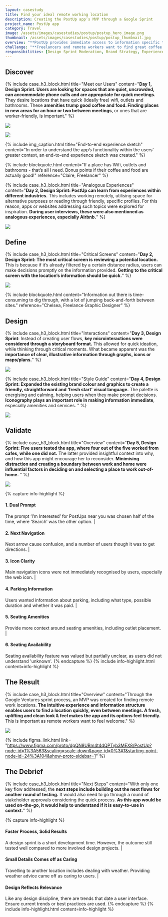```yaml
---
layout: casestudy
title: Find your ideal remote working location
description: Creating the PostUp app’s MVP through a Google Sprint
project_name: PostUp app
category: Travel
image: /assets/images/casestudies/postup/postup_hero_image.png
thumbnail: /assets/images/casestudies/postup/postup_thumbnail.jpg
overview: "**PostUp provides immediate access to information specific to remote working in out-of-home spaces.** The suggested places nearby help users find a place quickly, while **location profiles are built with real-time, peer-to-peer and profile-driven data. I completed this project as a solo Google Ventures design sprint.**"  
challange: "**Freelancers and remote workers want to find great coffee shops, free spaces and public spaces to work from.** There is a possibility that the chosen location will not have what they need, or the staff are lukewarm to remote workers. **Currently, they are frustrated by the time spent looking for places to work.**"
responsibilities: [Design Sprint Moderation, Brand Strategy, Experience Strategy, Customer Experience, UX Research, UX Testing, UX Design, UI Design]
---
```


## Discover

{% include case_h3_block.html 
title="Meet our Users" 
content="**Day 1, Design Sprint. Users are looking for spaces that are quiet, uncrowded, can accommodate phone calls and are appropriate for quick meetings.** They desire locations that have quick (ideally free) wifi, outlets and bathrooms. These **amenities trump good coffee and food. Finding places in new areas for an hour or two between meetings**, or ones that are worker-friendly, is important." %}

![](/assets/images/casestudies/postup/postup_context.jpg)

![](/assets/images/casestudies/postup/postup_experience_sketch.png)

{% include img_caption.html 
title="End-to-end experience sketch" 
content="In order to understand the app’s functionality within the users’ greater context, an end-to-end experience sketch was created." %}

{% include blockquote.html 
content="If a place has Wifi, outlets and bathrooms - that’s all I need. Bonus points if their coffee and food are actually good!" 
reference="Claire, Freelancer" %}

{% include case_h3_block.html 
title="Analogous Experiences" 
content="**Day 2, Design Sprint: PostUp can learn from experiences within different industries.** This includes working remotely, utilising space for alternative purposes or reading through friendly, specific profiles. For this reason, apps or websites addressing such topics were explored for inspiration. **During user interviews, these were also mentioned as analogous experiences, especially Airbnb.**" %}

![](/assets/images/casestudies/postup/postup_analogous_experiences.jpg)

## Define

{% include case_h3_block.html 
title="Critical Screens" 
content="**Day 2, Design Sprint: The most critical screen is reviewing a potential location.** This is because if it’s already filtered by a certain distance radius, users can make decisions promptly on the information provided. **Getting to the critical screen with the location’s information should be quick.**" %}

![](/assets/images/casestudies/postup/postup_sketches.png)

{% include blockquote.html 
content="Information out there is time-consuming to dig through, with a lot of jumping back-and-forth between sites." 
reference="Chelsea, Freelance Graphic Designer" %}

## Design

{% include case_h3_block.html 
title="Interactions" 
content="**Day 3, Design Sprint**: Instead of creating user flows, **key microinteractions were considered through a storyboard format.** This allowed for quick ideation, while thinking through critical moments. What became apparent was the **importance of clear, illustrative information through graphs, icons or maps/plans.**" %}

![](/assets/images/casestudies/postup/postup_interaction_storyboard.png)

{% include case_h3_block.html 
title="Style Guide" 
content="**Day 4, Design Sprint:  Expanded the existing brand colour and graphics to create a friendly, straightforward and ‘fresh start’ visual language.** The palette is energising and calming, helping users when they make prompt decisions. **Iconography plays an important role in making information immediate**, especially amenities and services. " %}

![](/assets/images/casestudies/postup/postup_style_guide.png)

## Validate

{% include case_h3_block.html 
title="Overview" 
content="**Day 5, Design Sprint: Five users tested the app, where four out of the five worked from cafes, while one did not.** The latter provided insightful context into why, and how this app might encourage her to reconsider. **Minimising distraction and creating a boundary between work and home were influential factors in deciding on and selecting a place to work out-of-home.** " %}

![](/assets/images/casestudies/postup/postup_initial_screens.png)

{% capture info-highlight %}
#### 1. Dual Prompt
The prompt ‘I’m Interested’ for PostUps near you was chosen half of the time, where ‘Search’ was the other option.
|
#### 2. Next Navigation
Next arrow cause confusion, and a number of users though it was to get directions.
|
#### 3. Icon Clarity
Main navigation icons were not immediately recognised by users, especially the web icon.
|
#### 4. Parking Information
Users wanted information about parking, including what type, possible duration and whether it was paid.
|
#### 5. Seating Amenities
Provide more context around seating amenities, including outlet placement.
|
#### 6. Seating Availability
Seating availability feature was valued but partially unclear, as users did not understand 'unknown'.
{% endcapture %}
{% include info-highlight.html content=info-highlight %}

## The Result

{% include case_h3_block.html 
title="Overview" 
content="Through the Google Ventures sprint process, an MVP was created for finding remote work locations. **The intuitive experience and information structure enables users to find a location quickly, even between meetings. A fresh, uplifting and clean look & feel makes the app and its options feel friendly.** This is important as remote workers want to feel welcome." %}

![](/assets/images/casestudies/postup/postup_final_version.png) 

{% include figma_link.html link= "https://www.figma.com/proto/dgQN8UBm4t4dQPTyb3MEX8/PostUp?node-id=1%3A563&scaling=scale-down&page-id=0%3A1&starting-point-node-id=24%3A104&show-proto-sidebar=1" %}

## The Debrief

{% include case_h3_block.html 
title="Next Steps" 
content="With only one key flow addressed, the **next steps include building out the next flows for another round of testing.** It would also need to go through a round of stakeholder approvals considering the quick process. **As this app would be used on-the-go, it would help to understand if it is easy-to-use in context.**" %}

{% capture info-highlight %}
#### Faster Process, Solid Results 
A design sprint is a short development time. However, the outcome still tested well compared to more involved design projects.
|
#### Small Details Comes off as Caring
Travelling to another location includes dealing with weather. Providing weather advice came off as caring to users.
|
#### Design Reflects Relevance 
Like any design discipline, there are trends that date a user interface. Ensure current trends or best practices are used.
{% endcapture %}
{% include info-highlight.html content=info-highlight %}